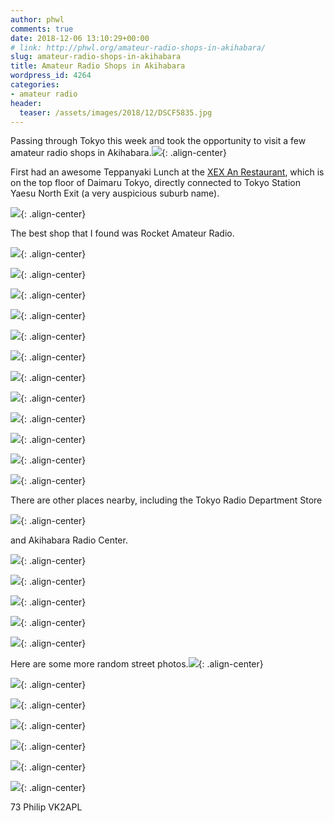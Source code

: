 ```yaml
---
author: phwl
comments: true
date: 2018-12-06 13:10:29+00:00
# link: http://phwl.org/amateur-radio-shops-in-akihabara/
slug: amateur-radio-shops-in-akihabara
title: Amateur Radio Shops in Akihabara
wordpress_id: 4264
categories:
- amateur radio
header:
  teaser: /assets/images/2018/12/DSCF5835.jpg
---
```


Passing through Tokyo this week and took the opportunity to visit a few amateur radio shops in Akihabara.![](/assets/images/2018/12/DSCF5835.jpg){: .align-center}<!-- more -->

First had an awesome Teppanyaki Lunch at the [XEX An Restaurant](http://www.xexgroup.jp/tokyo), which is on the top floor of Daimaru Tokyo, directly connected to Tokyo Station Yaesu North Exit (a very auspicious suburb name).

![](/assets/images/2018/12/DSCF5784.jpg){: .align-center}



The best shop that I found was Rocket Amateur Radio.



![](/assets/images/2018/12/IMG_9590.jpg){: .align-center}

![](/assets/images/2018/12/IMG_9584.jpg){: .align-center}

![](/assets/images/2018/12/IMG_9574.jpg){: .align-center}

![](/assets/images/2018/12/IMG_9577.jpg){: .align-center}

![](/assets/images/2018/12/IMG_9578.jpg){: .align-center}

![](/assets/images/2018/12/IMG_9579.jpg){: .align-center}

![](/assets/images/2018/12/IMG_9588.jpg){: .align-center}

![](/assets/images/2018/12/IMG_9586.jpg){: .align-center}

![](/assets/images/2018/12/IMG_9587.jpg){: .align-center}

![](/assets/images/2018/12/IMG_9573.jpg){: .align-center}

![](/assets/images/2018/12/IMG_9582.jpg){: .align-center}

![](/assets/images/2018/12/DSCF5829.jpg){: .align-center}

There are other places nearby, including the Tokyo Radio Department Store



![](/assets/images/2018/12/IMG_9599.jpg){: .align-center}

and Akihabara Radio Center.



![](/assets/images/2018/12/DSCF5810.jpg){: .align-center}

![](/assets/images/2018/12/DSCF5811.jpg){: .align-center}

![](/assets/images/2018/12/DSCF5808.jpg){: .align-center}

![](/assets/images/2018/12/IMG_9580.jpg){: .align-center}

![](/assets/images/2018/12/IMG_9581.jpg){: .align-center}

Here are some more random street photos.![](/assets/images/2018/12/DSCF5795.jpg){: .align-center}

![](/assets/images/2018/12/DSCF5814.jpg){: .align-center}

![](/assets/images/2018/12/DSCF5834.jpg){: .align-center}

![](/assets/images/2018/12/DSCF5815.jpg){: .align-center}

![](/assets/images/2018/12/DSCF5805.jpg){: .align-center}

![](/assets/images/2018/12/DSCF5843.jpg){: .align-center}

![](/assets/images/2018/12/DSCF5770.jpg){: .align-center}

73 Philip VK2APL
